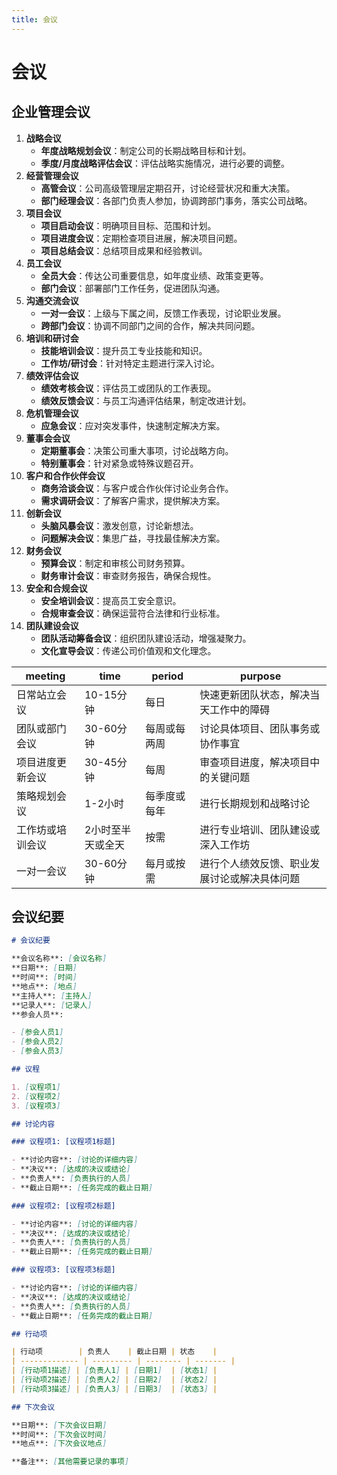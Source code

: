 ```yaml
---
title: 会议
---
```


# 会议

## 企业管理会议

1. **战略会议**
   - **年度战略规划会议**：制定公司的长期战略目标和计划。
   - **季度/月度战略评估会议**：评估战略实施情况，进行必要的调整。
2. **经营管理会议**
   - **高管会议**：公司高级管理层定期召开，讨论经营状况和重大决策。
   - **部门经理会议**：各部门负责人参加，协调跨部门事务，落实公司战略。
3. **项目会议**
   - **项目启动会议**：明确项目目标、范围和计划。
   - **项目进度会议**：定期检查项目进展，解决项目问题。
   - **项目总结会议**：总结项目成果和经验教训。
4. **员工会议**
   - **全员大会**：传达公司重要信息，如年度业绩、政策变更等。
   - **部门会议**：部署部门工作任务，促进团队沟通。
5. **沟通交流会议**
   - **一对一会议**：上级与下属之间，反馈工作表现，讨论职业发展。
   - **跨部门会议**：协调不同部门之间的合作，解决共同问题。
6. **培训和研讨会**
   - **技能培训会议**：提升员工专业技能和知识。
   - **工作坊/研讨会**：针对特定主题进行深入讨论。
7. **绩效评估会议**
   - **绩效考核会议**：评估员工或团队的工作表现。
   - **绩效反馈会议**：与员工沟通评估结果，制定改进计划。
8. **危机管理会议**
   - **应急会议**：应对突发事件，快速制定解决方案。
9. **董事会会议**
   - **定期董事会**：决策公司重大事项，讨论战略方向。
   - **特别董事会**：针对紧急或特殊议题召开。
10. **客户和合作伙伴会议**
    - **商务洽谈会议**：与客户或合作伙伴讨论业务合作。
    - **需求调研会议**：了解客户需求，提供解决方案。
11. **创新会议**
    - **头脑风暴会议**：激发创意，讨论新想法。
    - **问题解决会议**：集思广益，寻找最佳解决方案。
12. **财务会议**
    - **预算会议**：制定和审核公司财务预算。
    - **财务审计会议**：审查财务报告，确保合规性。
13. **安全和合规会议**
    - **安全培训会议**：提高员工安全意识。
    - **合规审查会议**：确保运营符合法律和行业标准。
14. **团队建设会议**
    - **团队活动筹备会议**：组织团队建设活动，增强凝聚力。
    - **文化宣导会议**：传递公司价值观和文化理念。

| meeting          | time              | period       | purpose                                      |
| ---------------- | ----------------- | ------------ | -------------------------------------------- |
| 日常站立会议     | 10-15分钟         | 每日         | 快速更新团队状态，解决当天工作中的障碍       |
| 团队或部门会议   | 30-60分钟         | 每周或每两周 | 讨论具体项目、团队事务或协作事宜             |
| 项目进度更新会议 | 30-45分钟         | 每周         | 审查项目进度，解决项目中的关键问题           |
| 策略规划会议     | 1-2小时           | 每季度或每年 | 进行长期规划和战略讨论                       |
| 工作坊或培训会议 | 2小时至半天或全天 | 按需         | 进行专业培训、团队建设或深入工作坊           |
| 一对一会议       | 30-60分钟         | 每月或按需   | 进行个人绩效反馈、职业发展讨论或解决具体问题 |

## 会议纪要

```md
# 会议纪要

**会议名称**: [会议名称]
**日期**: [日期]
**时间**: [时间]
**地点**: [地点]
**主持人**: [主持人]
**记录人**: [记录人]
**参会人员**:

- [参会人员1]
- [参会人员2]
- [参会人员3]

## 议程

1. [议程项1]
2. [议程项2]
3. [议程项3]

## 讨论内容

### 议程项1: [议程项1标题]

- **讨论内容**: [讨论的详细内容]
- **决议**: [达成的决议或结论]
- **负责人**: [负责执行的人员]
- **截止日期**: [任务完成的截止日期]

### 议程项2: [议程项2标题]

- **讨论内容**: [讨论的详细内容]
- **决议**: [达成的决议或结论]
- **负责人**: [负责执行的人员]
- **截止日期**: [任务完成的截止日期]

### 议程项3: [议程项3标题]

- **讨论内容**: [讨论的详细内容]
- **决议**: [达成的决议或结论]
- **负责人**: [负责执行的人员]
- **截止日期**: [任务完成的截止日期]

## 行动项

| 行动项        | 负责人    | 截止日期 | 状态    |
| ------------- | --------- | -------- | ------- |
| [行动项1描述] | [负责人1] | [日期1]  | [状态1] |
| [行动项2描述] | [负责人2] | [日期2]  | [状态2] |
| [行动项3描述] | [负责人3] | [日期3]  | [状态3] |

## 下次会议

**日期**: [下次会议日期]
**时间**: [下次会议时间]
**地点**: [下次会议地点]

**备注**: [其他需要记录的事项]
```
